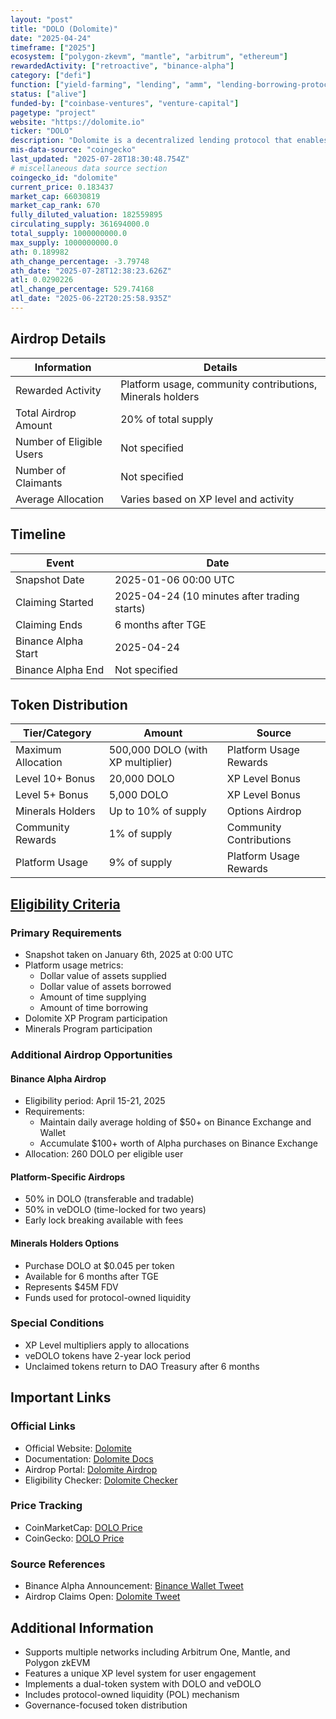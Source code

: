 ```yaml
---
layout: "post"
title: "DOLO (Dolomite)"
date: "2025-04-24"
timeframe: ["2025"]
ecosystem: ["polygon-zkevm", "mantle", "arbitrum", "ethereum"]
rewardedActivity: ["retroactive", "binance-alpha"]
category: ["defi"]
function: ["yield-farming", "lending", "amm", "lending-borrowing-protocols", "dex-aggregator", "dex", "decentralized-finance"]
status: ["alive"]
funded-by: ["coinbase-ventures", "venture-capital"]
pagetype: "project"
website: "https://dolomite.io"
ticker: "DOLO"
description: "Dolomite is a decentralized lending protocol that enables users to supply and borrow assets across multiple networks including Arbitrum One, Mantle, and Polygon zkEVM."
mis-data-source: "coingecko"
last_updated: "2025-07-28T18:30:48.754Z"
# miscellaneous data source section
coingecko_id: "dolomite"
current_price: 0.183437
market_cap: 66030819
market_cap_rank: 670
fully_diluted_valuation: 182559895
circulating_supply: 361694000.0
total_supply: 1000000000.0
max_supply: 1000000000.0
ath: 0.189982
ath_change_percentage: -3.79748
ath_date: "2025-07-28T12:38:23.626Z"
atl: 0.0290226
atl_change_percentage: 529.74168
atl_date: "2025-06-22T20:25:58.935Z"
---
```


## Airdrop Details

| Information              | Details                                                   |
| ------------------------ | --------------------------------------------------------- |
| Rewarded Activity        | Platform usage, community contributions, Minerals holders |
| Total Airdrop Amount     | 20% of total supply                                       |
| Number of Eligible Users | Not specified                                             |
| Number of Claimants      | Not specified                                             |
| Average Allocation       | Varies based on XP level and activity                     |

## Timeline

| Event               | Date                                         |
| ------------------- | -------------------------------------------- |
| Snapshot Date       | 2025-01-06 00:00 UTC                         |
| Claiming Started    | 2025-04-24 (10 minutes after trading starts) |
| Claiming Ends       | 6 months after TGE                           |
| Binance Alpha Start | 2025-04-24                                   |
| Binance Alpha End   | Not specified                                |

## Token Distribution

| Tier/Category      | Amount                            | Source                  |
| ------------------ | --------------------------------- | ----------------------- |
| Maximum Allocation | 500,000 DOLO (with XP multiplier) | Platform Usage Rewards  |
| Level 10+ Bonus    | 20,000 DOLO                       | XP Level Bonus          |
| Level 5+ Bonus     | 5,000 DOLO                        | XP Level Bonus          |
| Minerals Holders   | Up to 10% of supply               | Options Airdrop         |
| Community Rewards  | 1% of supply                      | Community Contributions |
| Platform Usage     | 9% of supply                      | Platform Usage Rewards  |

## [Eligibility Criteria](https://docs.dolomite.io/dolo/airdrop)

### Primary Requirements

- Snapshot taken on January 6th, 2025 at 0:00 UTC
- Platform usage metrics:
  - Dollar value of assets supplied
  - Dollar value of assets borrowed
  - Amount of time supplying
  - Amount of time borrowing
- Dolomite XP Program participation
- Minerals Program participation

### Additional Airdrop Opportunities

#### Binance Alpha Airdrop

- Eligibility period: April 15-21, 2025
- Requirements:
  - Maintain daily average holding of $50+ on Binance Exchange and Wallet
  - Accumulate $100+ worth of Alpha purchases on Binance Exchange
- Allocation: 260 DOLO per eligible user

#### Platform-Specific Airdrops

- 50% in DOLO (transferable and tradable)
- 50% in veDOLO (time-locked for two years)
- Early lock breaking available with fees

#### Minerals Holders Options

- Purchase DOLO at $0.045 per token
- Available for 6 months after TGE
- Represents $45M FDV
- Funds used for protocol-owned liquidity

### Special Conditions

- XP Level multipliers apply to allocations
- veDOLO tokens have 2-year lock period
- Unclaimed tokens return to DAO Treasury after 6 months

## Important Links

### Official Links

- Official Website: [Dolomite](https://dolomite.io)
- Documentation: [Dolomite Docs](https://docs.dolomite.io)
- Airdrop Portal: [Dolomite Airdrop](https://dolomite.io/airdrop)
- Eligibility Checker: [Dolomite Checker](https://dolomite.io/checker)

### Price Tracking

- CoinMarketCap: [DOLO Price](https://coinmarketcap.com/currencies/dolomite/)
- CoinGecko: [DOLO Price](https://www.coingecko.com/en/coins/dolomite)

### Source References

- Binance Alpha Announcement: [Binance Wallet Tweet](https://x.com/BinanceWallet/status/1914641805322359189)
- Airdrop Claims Open: [Dolomite Tweet](https://x.com/Dolomite_io/status/1915386790523130180)

## Additional Information

- Supports multiple networks including Arbitrum One, Mantle, and Polygon zkEVM
- Features a unique XP level system for user engagement
- Implements a dual-token system with DOLO and veDOLO
- Includes protocol-owned liquidity (POL) mechanism
- Governance-focused token distribution